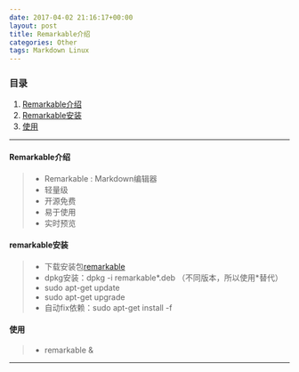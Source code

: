 ```yaml
---
date: 2017-04-02 21:16:17+00:00
layout: post
title: Remarkable介绍
categories: Other
tags: Markdown Linux
---
```


### 目录
1. [Remarkable介绍](#step1)
2. [Remarkable安装](#step2)
3. [使用](#step3)

---
#### <span id="step1">Remarkable介绍</span>
> * Remarkable : Markdown编辑器
> * 轻量级
> * 开源免费
> * 易于使用
> * 实时预览

#### <span id="step2">remarkable安装</span>
> * 下载安装包[remarkable]()
> * dpkg安装：dpkg -i remarkable*.deb （不同版本，所以使用*替代）
> * sudo apt-get update
> * sudo apt-get upgrade
> * 自动fix依赖：sudo apt-get install -f

#### <span id="step3">使用</span>
> * remarkable &

---
[remarkable]:http://remarkableapp.github.com/linux/download.html "remarkable"
[brainit.github.io]: http://brainit.github.io/ "brainit.github.io"
[brainit.cn]: http://brainit.cn/ "brainit.cn"
[blog.brainit.cn]:http://blog.brianit.cn/ "blog.brainit.cn"
[brainit.github.com]: http://github.com/brainit "github.com/brainit"
[brainit@163.com]: mailto:brainit.@163.com "brainit@163.com"